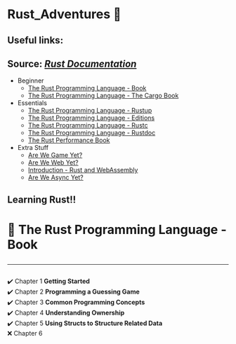 # Rust_Adventures 🦀

## Useful links:

## Source: _[Rust Documentation](https://doc.rust-lang.org/nightly/)_


- Beginner
  * [The Rust Programming Language - Book](https://doc.rust-lang.org/book/)
  * [The Rust Programming Language - The Cargo Book](https://doc.rust-lang.org/cargo/)
- Essentials
  * [The Rust Programming Language - Rustup](https://rust-lang.github.io/rustup/index.html)
  * [The Rust Programming Language - Editions](https://doc.rust-lang.org/nightly/edition-guide/editions/index.html)
  * [The Rust Programming Language - Rustc](https://doc.rust-lang.org/nightly/rustc/index.html)
  * [The Rust Programming Language - Rustdoc](https://doc.rust-lang.org/nightly/rustdoc/index.html)
  * [The Rust Performance Book](https://nnethercote.github.io/perf-book/)
- Extra Stuff
  * [Are We Game Yet?](https://arewegameyet.rs/)
  * [Are We Web Yet?](https://www.arewewebyet.org/)
  * [Introduction - Rust and WebAssembly](https://rustwasm.github.io/docs/book/introduction.html)
  * [Are We Async Yet?](https://areweasyncyet.rs/)

## Learning Rust!!

# 📙 The Rust Programming Language - Book <hr>

✔️ Chapter 1 **Getting Started** <br>
✔️ Chapter 2 **Programming a Guessing Game** <br>
✔️ Chapter 3 **Common Programming Concepts** <br>
✔️ Chapter 4 **Understanding Ownership** <br>
✔️ Chapter 5 **Using Structs to Structure Related Data**<br>
❌ Chapter 6 <br>
